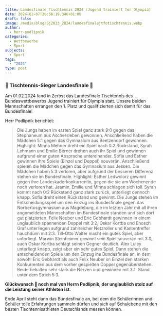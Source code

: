 ```yaml
---
title: Landesfinale Tischtennis 2024 (Jugend trainiert für Olympia)
date: 2024-02-07T20:56:19.346+01:00
draft: false
image: /media/blog/Sj2023_2024/landesfinalejtfotischtennis.webp
author:
  - herr-podlipnik
categories:
  - Wettbewerbe
  - Sport
subjects:
  - Sport
tags:
  - "2024"
type: post
---
```

### 🏓 Tischtennis-Sieger Landesfinale 🏓

Am 01.02.2024 fand in Zerbst das Landesfinale Tischtennis des Bundeswettbewerbs Jugend trainiert für Olympia statt. Unsere beiden Mannschaften errangen den 1. Platz und qualifizierten sich damit für das Bundesfinale! 

Herr Podlipnik berichtet:

> Die Jungs haben im ersten Spiel ganz stark 9:0 gegen das Stephaneum aus Aschersleben gewonnen. Anschließend haben die Mädchen 5:1 gegen das Gymnasium aus Beetzendorf gewonnen. Highlight: Minna Mehner dreht ein Spiel nach 0:2 Rückstand, Syrah Lehmann und Emilie Berner drehen auch ihr Spiel und gewinnen aufgrund einer guten Absprache untereinander. Sofia und Esther gewinnen ihre Spiele (Einzel und Doppel) souverän. Anschließend spielen die Mädchen gegen das Gymnasium aus Jessen. Die Mädchen haben 5:3 verloren, aber aufgrund der besseren Differenz stehen sie im Bundesfinale. Highlight: Esther Ledwolorz gewinnt gegen ihre Landeskaderkonkurrentin, gegen die sie am Wochenende noch verloren hat. Jasmin, Emilie und Minna schlagen sich toll. Syrah kommt nach 0:2 Rückstand ganz stark zurück, unterliegt dennoch knapp. Sofia dreht einen Rückstand und gewinnt. Die Jungs stehen im Entscheidungsspiel um den Einzug ins Bundesfinale gegen das Norbertusgymnasium aus Magdeburg, die im letzten Jahr mit all ihren angemeldeten Mannschaften im Bundesfinale standen und sich dort gut platzierten. Felix Neuber und Eric Gebhardt gewinnen in einem unglaublich spannenden Doppel mit 3:2, Oskar Kortba und Enosch Graf unterliegen aufgrund zahlreicher Netzroller und Kantentreffer hauchdünn mit 2:3. Till-Otto Walter macht ein gutes Spiel, aber unterliegt. Marwin Steinheimer gewinnt sein Spiel souverän mit 3:0, auch Oskar Kortba schlägt seinen Gegner deutlich. Alex Luley unterliegt knapp, zeigt aber ein sehr gutes Spiel. Dann stehen die entscheidenden Spiele um den Einzug ins Bundesfinale an, in dem sowohl Eric Gebhardt als auch Felix Neuber im Einzel den starken Konkurrenten aus dem vorher gespielten Doppel gegenüberstehen. Beide behalten sehr stark die Nerven und gewinnen mit 3:1. Stand unter dem Strich 5:3.

**Glückwunsch 🎉 noch mal von Herrn Podlipnik, der unglaublich stolz auf die Leistung seiner Athleten ist.** 

Ende April steht dann das Bundesfinale an, bei dem die Schülerinnen und Schüler tolle Erfahrungen sammeln dürfen und sich auf Schulebene mit den besten Tischtennisathleten Deutschlands messen können.




